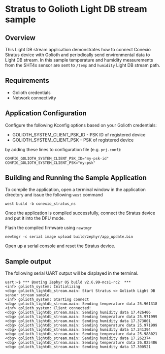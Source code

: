 
# Stratus to Golioth Light DB stream sample

## Overview

This Light DB stream application demonstrates how to connect Conexio Stratus device with Golioth and
periodically send environmental data to Light DB stream. In this sample temperature and humidity
measurements from the SHT4x sensor are sent to `/temp` and `humidity` Light DB stream path. 

## Requirements
- Golioth credentials
- Network connectivity

## Application Configuration

Configure the following Kconfig options based on your Golioth credentials:

- GOLIOTH_SYSTEM_CLIENT_PSK_ID  - PSK ID of registered device
- GOLIOTH_SYSTEM_CLIENT_PSK     - PSK of registered device

by adding these lines to configuration file (e.g. `prj.conf`):

```
CONFIG_GOLIOTH_SYSTEM_CLIENT_PSK_ID="my-psk-id"
CONFIG_GOLIOTH_SYSTEM_CLIENT_PSK="my-psk"
```

## Building and Running the Sample Application
To compile the application, open a terminal window in the application directory and issue the following `west` command
```
west build -b conexio_stratus_ns
```

Once the application is compiled successfully, connect the Stratus device and put it into the DFU mode.

Flash the compiled firmware using `newtmgr`
```
newtmgr -c serial image upload build/zephyr/app_update.bin
```

Open up a serial console and reset the Stratus device. 

## Sample output
The following serial UART output will be displayed in the terminal. 
```
uart:~$ *** Booting Zephyr OS build v2.6.99-ncs1-rc2  ***
<inf> golioth_system: Initializing
<dbg> golioth_lightdb_stream.main: Start Stratus <> Golioth Light DB sensor stream sample
<inf> golioth_system: Starting connect
<dbg> golioth_lightdb_stream.main: Sending temperature data 25.961318
<inf> golioth_system: Client connected!
<dbg> golioth_lightdb_stream.main: Sending humidity data 17.426406
<dbg> golioth_lightdb_stream.main: Sending temperature data 25.971999
<dbg> golioth_lightdb_stream.main: Sending humidity data 17.373001
<dbg> golioth_lightdb_stream.main: Sending temperature data 25.971999
<dbg> golioth_lightdb_stream.main: Sending humidity data 17.241394
<dbg> golioth_lightdb_stream.main: Sending temperature data 25.988021
<dbg> golioth_lightdb_stream.main: Sending humidity data 17.262374
<dbg> golioth_lightdb_stream.main: Sending temperature data 26.025406
<dbg> golioth_lightdb_stream.main: Sending humidity data 17.300521
```
